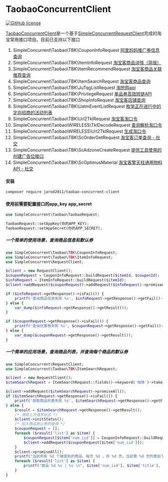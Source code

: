 TaobaoConcurrentClient
============
[![GitHub license](https://img.shields.io/github/license/jarod2011/TaobaoConcurrentClient.svg)](https://github.com/jarod2011/TaobaoConcurrentClient/blob/master/LICENSE)

[TaobaoConcurrentClient](https://packagist.org/packages/jarod2011/taobao-concurrent-client)是一个基于[SimpleConcurrentRequestClient](https://github.com/jarod2011/SimpleConcurrentRequestClient)完成的淘宝常用接口项目。目前已支持以下接口

1. SimpleConcurrent\Taobao\TBK\CouponInfoRequest [阿里妈妈推广券信息查询](http://open.taobao.com/api.htm?docId=31106&docType=2)
2. SimpleConcurrent\Taobao\TBK\ItemInfoRequest [淘宝客商品详情（简版）](http://open.taobao.com/api.htm?docId=24518&docType=2)
3. SimpleConcurrent\Taobao\TBK\ItemRecommendRequest [淘宝客商品关联推荐查询](http://open.taobao.com/api.htm?spm=a219a.7386797.0.0.ybRDkn&source=search&docId=24517&docType=2)
4. SimpleConcurrent\Taobao\TBK\ItemSearchRequest [淘宝客商品查询](http://open.taobao.com/api.htm?docId=24515&docType=2&source=search)
5. SimpleConcurrent\Taobao\TBK\JuTqgListRequest [淘抢购api](http://open.taobao.com/api.htm?spm=a219a.7386797.0.0.2d912cbf8dif1B&source=search&docId=27543&docType=2)
6. SimpleConcurrent\Taobao\TBK\PrivilegeRequest [单品券高效转链API](http://open.taobao.com/api.htm?docId=28625&docType=2)
7. SimpleConcurrent\Taobao\TBK\ShopInfoRequest [淘宝客店铺查询](http://open.taobao.com/api.htm?source=search&docId=24521&docType=2)
8. SimpleConcurrent\Taobao\TBK\UatmEventListRequest [枚举正在进行中的定向招商的活动列表](http://open.taobao.com/api.htm?docId=26449&docType=2&source=search)
9. SimpleConcurrent\Taobao\TBK\Url2TklRequest [淘宝客淘口令](http://open.taobao.com/api.htm?source=search&docId=31127&docType=2)
10. SimpleConcurrent\Taobao\WIRELESS\TklDecodeRequest [查询解析淘口令](http://open.taobao.com/api.htm?source=search&docId=32461&docType=2)
11. SimpleConcurrent\Taobao\WIRELESS\Url2TklRequest [生成淘口令](http://open.taobao.com/api.htm?spm=a219a.7386797.0.0.ecea2cbftl06Z3&source=search&docId=26520&docType=2)
12. SimpleConcurrent\Taobao\TBK\ScOrderGetRequest [淘宝客订单查询 - 社交](http://open.taobao.com/api.htm?docId=38078&docType=2&scopeId=14814)
13. SimpleConcurrent\Taobao\TBK\ScAdzoneCreateRequest [提供工具使用的创建广告位接口](http://open.taobao.com/api.htm?docId=34751&docType=2&scopeId=13878)
14. SimpleConcurrent\Taobao\TBK\ScOptimusMaterial [淘宝客擎天柱通用物料API - 社交](http://open.taobao.com/api.htm?docId=37884&docType=2)

#### 安装
```bash
composer require jarod2011/taobao-concurrent-client
```

#### 使用前需要配置接口的app_key app_secret
```php
use SimpleConcurrent\Taobao\TaobaoRequest;

TaobaoRequest::setAppKey(你的APP_KEY);
TaobaoRequest::setAppSecret(你的APP_SECRET);
```
##### 一个简单的使用场景，查询商品信息和默认券
```php
use SimpleConcurrent\Taobao\TBK\CouponInfoRequest;
use SimpleConcurrent\Taobao\TBK\ItemInfoRequest;
use SimpleConcurrent\RequestClient;

$client = new RequestClient();
$couponRequest = CouponInfoRequest::buildRequest($itemId, $couponId);
$infoRequest = ItemInfoRequest::buildRequest($itemId);
$client->addRequest($couponRequest)->addRequest($infoRequest)->promiseAll();

if ($infoRequest->getResponse()->isFail()) {
	printf('查询商品信息失败 %s', $infoRequest->getResponse()->getFail()->getMessage());
} else {
	var_dump($infoRequest->getResponse()->getResult());
}

if ($couponRequest->getResponse()->isFail()) {
	printf('查询优惠券失败 %s', $couponRequest->getResponse()->getFail()->getMessage());
} else {
	var_dump($couponRequest->getResponse()->getResult());
}
```

##### 一个简单的应用场景，查询商品列表，并查询每个商品的默认券
```php
use SimpleConcurrent\RequestClient;
use SimpleConcurrent\Taobao\TBK\ItemSearchRequest;

$client = new RequestClient();
$itemSearchRequest = ItemSearchRequest::fields()->keyword('咖啡')->take(5)->nowpage(2)->onlyTmall()->sortByCommissionRate();

$client->addRequest($itemSearchRequest)->promiseAll();
if ($itemSearchRequest->getResponse()->isFail()) {
    printf('获取商品列表失败 %s', $itemSearchRequest->getResponse()->getFail()->getMessage());
} else {
    $result = $itemSearchRequest->getResponse()->getResult();
    /* 清除上次请求状态 */
    $client->initStatus();
    /* 加入商品默认券的查询 */
    $couponRequest = [];
    foreach ($result['list'] as $item) {
        $couponRequest[$item['num_iid']] = CouponInfoRequest::buildRequest($item['num_iid']);
        $client->addRequest($couponRequest[$item['num_iid']]);
    }
    $client->promiseAll();
    printf("当前共有 %d 个被查到的商品，每页 %d ，共 %d 页，当前第 %d 页列表如下：\n", $result['total'], $result['perpage'], $result['maxpage'], $result['nowpage']);
    foreach ($result['list'] as $item) {
        printf("商品 %d %s | %s \n", $item['num_iid'], $item['title'], ! $couponRequest[$item['num_iid']]->getResponse()->isFail() ? '有券' : '无券');
    }
}
```

